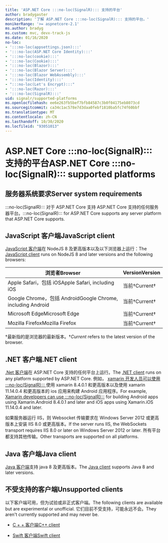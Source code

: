 ```yaml
---
title: 'ASP.NET Core :::no-loc(SignalR)::: 支持的平台'
author: bradygaster
description: '了解 ASP.NET Core :::no-loc(SignalR)::: 支持的平台。'
monikerRange: '>= aspnetcore-2.1'
ms.author: bradyg
ms.custom: mvc, devx-track-js
ms.date: 01/16/2020
no-loc:
- ':::no-loc(appsettings.json):::'
- ':::no-loc(ASP.NET Core Identity):::'
- ':::no-loc(cookie):::'
- ':::no-loc(Cookie):::'
- ':::no-loc(Blazor):::'
- ':::no-loc(Blazor Server):::'
- ':::no-loc(Blazor WebAssembly):::'
- ':::no-loc(Identity):::'
- ":::no-loc(Let's Encrypt):::"
- ':::no-loc(Razor):::'
- ':::no-loc(SignalR):::'
uid: signalr/supported-platforms
ms.openlocfilehash: ee6e263fb5bef7bfb84587c3b0f04175eb8073cd
ms.sourcegitcommit: ca34c1ac578e7d3daa0febf1810ba5fc74f60bbf
ms.translationtype: MT
ms.contentlocale: zh-CN
ms.lasthandoff: 10/30/2020
ms.locfileid: "93051013"
---
```

# <a name="aspnet-core-no-locsignalr-supported-platforms"></a><span data-ttu-id="976f0-103">ASP.NET Core :::no-loc(SignalR)::: 支持的平台</span><span class="sxs-lookup"><span data-stu-id="976f0-103">ASP.NET Core :::no-loc(SignalR)::: supported platforms</span></span>

## <a name="server-system-requirements"></a><span data-ttu-id="976f0-104">服务器系统要求</span><span class="sxs-lookup"><span data-stu-id="976f0-104">Server system requirements</span></span>

<span data-ttu-id="976f0-105">:::no-loc(SignalR)::: 对于 ASP.NET Core 支持 ASP.NET Core 支持的任何服务器平台。</span><span class="sxs-lookup"><span data-stu-id="976f0-105">:::no-loc(SignalR)::: for ASP.NET Core supports any server platform that ASP.NET Core supports.</span></span>

## <a name="javascript-client"></a><span data-ttu-id="976f0-106">JavaScript 客户端</span><span class="sxs-lookup"><span data-stu-id="976f0-106">JavaScript client</span></span>

<span data-ttu-id="976f0-107">[JavaScript 客户端](xref:signalr/javascript-client)在 NodeJS 8 及更高版本以及以下浏览器上运行：</span><span class="sxs-lookup"><span data-stu-id="976f0-107">The [JavaScript client](xref:signalr/javascript-client) runs on NodeJS 8 and later versions and the following browsers:</span></span>

| <span data-ttu-id="976f0-108">浏览者</span><span class="sxs-lookup"><span data-stu-id="976f0-108">Browser</span></span>                          | <span data-ttu-id="976f0-109">Version</span><span class="sxs-lookup"><span data-stu-id="976f0-109">Version</span></span>         |
| -------------------------------- | --------------- |
| <span data-ttu-id="976f0-110">Apple Safari，包括 iOS</span><span class="sxs-lookup"><span data-stu-id="976f0-110">Apple Safari, including iOS</span></span>      | <span data-ttu-id="976f0-111">当前&dagger;</span><span class="sxs-lookup"><span data-stu-id="976f0-111">Current&dagger;</span></span> |
| <span data-ttu-id="976f0-112">Google Chrome，包括 Android</span><span class="sxs-lookup"><span data-stu-id="976f0-112">Google Chrome, including Android</span></span> | <span data-ttu-id="976f0-113">当前&dagger;</span><span class="sxs-lookup"><span data-stu-id="976f0-113">Current&dagger;</span></span> |
| <span data-ttu-id="976f0-114">Microsoft Edge</span><span class="sxs-lookup"><span data-stu-id="976f0-114">Microsoft Edge</span></span>                   | <span data-ttu-id="976f0-115">当前&dagger;</span><span class="sxs-lookup"><span data-stu-id="976f0-115">Current&dagger;</span></span> |
| <span data-ttu-id="976f0-116">Mozilla Firefox</span><span class="sxs-lookup"><span data-stu-id="976f0-116">Mozilla Firefox</span></span>                  | <span data-ttu-id="976f0-117">当前&dagger;</span><span class="sxs-lookup"><span data-stu-id="976f0-117">Current&dagger;</span></span> |

<span data-ttu-id="976f0-118">&dagger;最新指的是浏览器的最新版本。</span><span class="sxs-lookup"><span data-stu-id="976f0-118">&dagger;*Current* refers to the latest version of the browser.</span></span>

## <a name="net-client"></a><span data-ttu-id="976f0-119">.NET 客户端</span><span class="sxs-lookup"><span data-stu-id="976f0-119">.NET client</span></span>

<span data-ttu-id="976f0-120">[.Net 客户端](xref:signalr/dotnet-client)在 ASP.NET Core 支持的任何平台上运行。</span><span class="sxs-lookup"><span data-stu-id="976f0-120">The [.NET client](xref:signalr/dotnet-client) runs on any platform supported by ASP.NET Core.</span></span> <span data-ttu-id="976f0-121">例如， [xamarin 开发人员可以使用 :::no-loc(SignalR)::: ](https://github.com/aspnet/Announcements/issues/305)使用 xamarin 8.4.0.1 和更高版本以及使用 xamarin 11.14.0.4 和更高版本的 ios 应用来构建 Android 应用程序。</span><span class="sxs-lookup"><span data-stu-id="976f0-121">For example, [Xamarin developers can use :::no-loc(SignalR):::](https://github.com/aspnet/Announcements/issues/305) for building Android apps using Xamarin.Android 8.4.0.1 and later and iOS apps using Xamarin.iOS 11.14.0.4 and later.</span></span>

<span data-ttu-id="976f0-122">如果服务器运行 IIS，则 Websocket 传输要求在 Windows Server 2012 或更高版本上安装 IIS 8.0 或更高版本。</span><span class="sxs-lookup"><span data-stu-id="976f0-122">If the server runs IIS, the WebSockets transport requires IIS 8.0 or later on Windows Server 2012 or later.</span></span> <span data-ttu-id="976f0-123">所有平台都支持其他传输。</span><span class="sxs-lookup"><span data-stu-id="976f0-123">Other transports are supported on all platforms.</span></span>

## <a name="java-client"></a><span data-ttu-id="976f0-124">Java 客户端</span><span class="sxs-lookup"><span data-stu-id="976f0-124">Java client</span></span>

<span data-ttu-id="976f0-125">[Java 客户端](xref:signalr/java-client)支持 java 8 及更高版本。</span><span class="sxs-lookup"><span data-stu-id="976f0-125">The [Java client](xref:signalr/java-client) supports Java 8 and later versions.</span></span>

## <a name="unsupported-clients"></a><span data-ttu-id="976f0-126">不受支持的客户端</span><span class="sxs-lookup"><span data-stu-id="976f0-126">Unsupported clients</span></span>

<span data-ttu-id="976f0-127">以下客户端可用，但为试验或非正式客户端。</span><span class="sxs-lookup"><span data-stu-id="976f0-127">The following clients are available but are experimental or unofficial.</span></span> <span data-ttu-id="976f0-128">它们目前不受支持，可能永远不会。</span><span class="sxs-lookup"><span data-stu-id="976f0-128">They aren't currently supported and may never be.</span></span>

* <span data-ttu-id="976f0-129">[C + + 客户端](https://github.com/aspnet/:::no-loc(SignalR):::-Client-Cpp)</span><span class="sxs-lookup"><span data-stu-id="976f0-129">[C++ client](https://github.com/aspnet/:::no-loc(SignalR):::-Client-Cpp)</span></span>

* <span data-ttu-id="976f0-130">[Swift 客户端](https://github.com/moozzyk/:::no-loc(SignalR):::-Client-Swift)</span><span class="sxs-lookup"><span data-stu-id="976f0-130">[Swift client](https://github.com/moozzyk/:::no-loc(SignalR):::-Client-Swift)</span></span>
